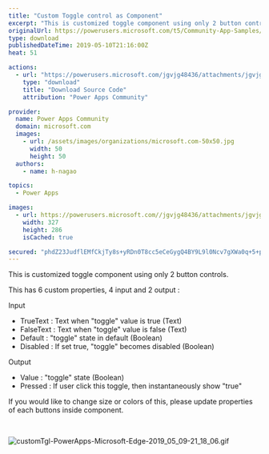 ```yaml
---
title: "Custom Toggle control as Component"
excerpt: "This is customized toggle component using only 2 button controls. This has 6 custom properties, 4 input and 2 output : Input TrueText : Text when"
originalUrl: https://powerusers.microsoft.com/t5/Community-App-Samples/Custom-Toggle-control-as-Component/td-p/281416
type: download
publishedDateTime: 2019-05-10T21:16:00Z
heat: 51

actions:
  - url: "https://powerusers.microsoft.com/jgvjg48436/attachments/jgvjg48436/AppFeedbackGallery/181/2/CustomTgl.msapp"
    type: "download"
    title: "Download Source Code"
    attribution: "Power Apps Community"

provider:
  name: Power Apps Community
  domain: microsoft.com
  images:
    - url: /assets/images/organizations/microsoft.com-50x50.jpg
      width: 50
      height: 50
  authors:
    - name: h-nagao

topics:
  - Power Apps

images:
  - url: https://powerusers.microsoft.com//jgvjg48436/attachments/jgvjg48436/AppFeedbackGallery/181/1/toggled.PNG
    width: 327
    height: 286
    isCached: true

secured: "phdZ23JudflEMfCkjTy8s+yRDn0T8cc5eCeGygQ4BY9L9l0Ncv7gXWa0q+5+p2DO6+nXWeno0Ohwdu0wdFKuLxht6/OHKNp0Tsyu2YxX4EeVjdALauaFqJDmy5m6vo5S3/NcbFS5hvmGJ6tdboS5F/KN8Ivxkssf37xT01Dr5c0sgRP8bueJRIoQXBHRLfB4Jk9ZQVC/qIAzD5UxoeQaeDonFaytTj3d5bEMeOatHq07PY20ZeL64HaY0iM2vXgAJivEwjTSSeFWuLvwgpSSuNbxU2v4W/gntPi4ZbDP/xzE7pOwweyuiKg1eW0XlqCfd3L+EXcqyyXu8OhQ/k73olkwjgN8YDGdjzg3WDWSMj4NKdqTRivsAmG3qWjNNq6Yaf+z6q1YJueRzgA1MEl52Q==;kMX0ADNUrq9KzaaWv41RrQ=="
---
```

<p>This is customized toggle component using only 2 button controls.</p><p>This has 6 custom properties, 4 input and 2 output :</p><p>Input</p><ul><li>TrueText : Text when "toggle" value is true (Text)</li><li>FalseText : Text when "toggle" value is false&nbsp;(Text)</li><li>Default : "toggle" state in default&nbsp;(Boolean)</li><li>Disabled : If set true, "toggle" becomes disabled&nbsp;(Boolean)</li></ul><p>Output</p><ul><li>Value : "toggle" state (Boolean)&nbsp;</li><li>Pressed : If user click this toggle, then&nbsp;instantaneously show "true"</li></ul><p>If you would like to change size or colors of this, please update properties of each buttons inside component.&nbsp;</p><p>&nbsp;</p><p><span class="lia-inline-image-display-wrapper lia-image-align-inline" image-alt="customTgl-PowerApps-Microsoft-Edge-2019_05_09-21_18_06.gif" style="width: 400px;"><img src="https://powerusers.microsoft.com/t5/image/serverpage/image-id/64942i7615BD893A491540/image-size/medium?v=1.0&amp;px=400" title="customTgl-PowerApps-Microsoft-Edge-2019_05_09-21_18_06.gif" alt="customTgl-PowerApps-Microsoft-Edge-2019_05_09-21_18_06.gif" li-image-url="https://powerusers.microsoft.com/t5/image/serverpage/image-id/64942i7615BD893A491540?v=1.0" li-image-display-id="'64942i7615BD893A491540'" li-message-uid="'281416'" li-messages-message-image="true" li-bindable="" class="lia-media-image" tabindex="0" li-bypass-lightbox-when-linked="true" li-use-hover-links="false"></span></p>

